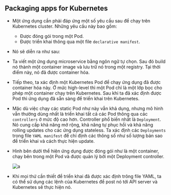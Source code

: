 ## Packaging apps for Kubernetes

- Một ứng dụng cần phải đáp ứng một số yêu cầu sau để chạy trên Kubernetes cluster. Những yêu cầu này bao gồm:
    - Được đóng gói trong một Pod.
    - Được triển khai thông qua một file `declarative manifest`.

- Nó sẽ diễn ra như sau:
- Ta viết một ứng dụng microservice bằng ngôn ngữ tự chọn. Sau đó build nó thành một container image và lưu trữ nó trong một registry. Tại thời điểm này, nó đã được container hóa.
- Tiếp theo, ta xác định một Kubernetes Pod để chạy ứng dụng đã được container hóa này. Ở mức high-level thì một Pod chỉ là một lớp bọc cho phép một container chạy trên Kubernetes. Sau khi ta đã xác định được Pod thì ứng dụng đã sẵn sàng để triển khai trên Kubernetes.

- Mặc dù việc chạy các static Pod như này vẫn khả dụng, nhưng mô hình vẫn thường dùng nhất là triển khai tất cả các Pod thông qua các `controllers` ở mức độ cao hơn. Controller phổ biến nhất là `Deployment`. Nó cung cấp khả năng mở rộng, khả năng tự phục hồi và khả năng rolling updates cho các ứng dụng stateless. Ta xác định các `Deployments` trong file `YAML manifest` để chỉ định các thông số như số lượng bản sao để triển khai và cách thực hiện update.
- Hình bên dưới thể hiện ứng dụng được đóng gói như là một container, chạy bên trong một Pod và được quản lý bởi một Deployment controller.

    ![a](https://imgur.com/y5dP9BM.png)

- Khi mọi thứ cần thiết để triển khai đã được xác định trông file YAML, ta có thể sử dụng các lệnh của Kubernetes để post nó tới API server và Kubernetes sẽ thực hiện nó.